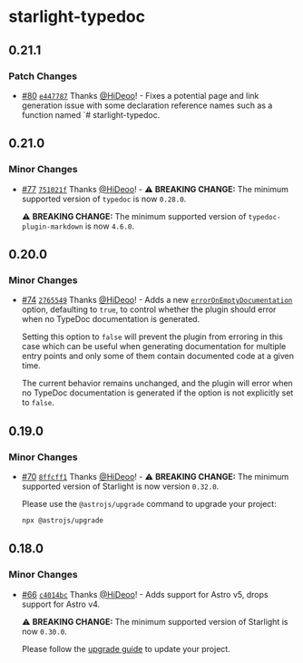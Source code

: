 # starlight-typedoc

## 0.21.1

### Patch Changes

- [#80](https://github.com/HiDeoo/starlight-typedoc/pull/80) [`e447787`](https://github.com/HiDeoo/starlight-typedoc/commit/e4477874721b8c8482375c35587aebabb3fa8d17) Thanks [@HiDeoo](https://github.com/HiDeoo)! - Fixes a potential page and link generation issue with some declaration reference names such as a function named `# starlight-typedoc.

## 0.21.0

### Minor Changes

- [#77](https://github.com/HiDeoo/starlight-typedoc/pull/77) [`751021f`](https://github.com/HiDeoo/starlight-typedoc/commit/751021f9e1029600266cc8c3bea8232e385bbbc3) Thanks [@HiDeoo](https://github.com/HiDeoo)! - ⚠️ **BREAKING CHANGE:** The minimum supported version of `typedoc` is now `0.28.0`.

  ⚠️ **BREAKING CHANGE:** The minimum supported version of `typedoc-plugin-markdown` is now `4.6.0`.

## 0.20.0

### Minor Changes

- [#74](https://github.com/HiDeoo/starlight-typedoc/pull/74) [`2765549`](https://github.com/HiDeoo/starlight-typedoc/commit/276554979760b992d204ce25106c51611f289749) Thanks [@HiDeoo](https://github.com/HiDeoo)! - Adds a new [`errorOnEmptyDocumentation`](https://starlight-typedoc.vercel.app/configuration/#erroronemptydocumentation) option, defaulting to `true`, to control whether the plugin should error when no TypeDoc documentation is generated.

  Setting this option to `false` will prevent the plugin from erroring in this case which can be useful when generating documentation for multiple entry points and only some of them contain documented code at a given time.

  The current behavior remains unchanged, and the plugin will error when no TypeDoc documentation is generated if the option is not explicitly set to `false`.

## 0.19.0

### Minor Changes

- [#70](https://github.com/HiDeoo/starlight-typedoc/pull/70) [`8ffcff1`](https://github.com/HiDeoo/starlight-typedoc/commit/8ffcff196052e58913135db766a102d7c3a4fb94) Thanks [@HiDeoo](https://github.com/HiDeoo)! - ⚠️ **BREAKING CHANGE:** The minimum supported version of Starlight is now version `0.32.0`.

  Please use the `@astrojs/upgrade` command to upgrade your project:

  ```sh
  npx @astrojs/upgrade
  ```

## 0.18.0

### Minor Changes

- [#66](https://github.com/HiDeoo/starlight-typedoc/pull/66) [`c4014bc`](https://github.com/HiDeoo/starlight-typedoc/commit/c4014bc2669e2072c2a452367641f11cc621214b) Thanks [@HiDeoo](https://github.com/HiDeoo)! - Adds support for Astro v5, drops support for Astro v4.

  ⚠️ **BREAKING CHANGE:** The minimum supported version of Starlight is now `0.30.0`.

  Please follow the [upgrade guide](https://github.com/withastro/starlight/releases/tag/%40astrojs/starlight%400.30.0) to update your project.
